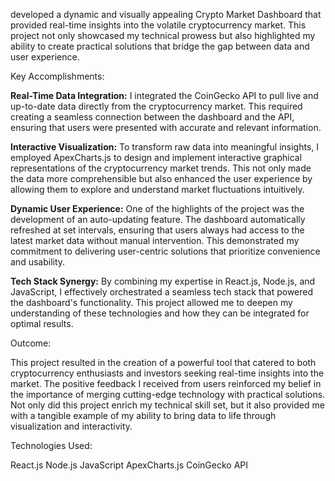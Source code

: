 developed a dynamic and visually appealing Crypto Market Dashboard that provided real-time insights into the volatile cryptocurrency market. This project not only showcased my technical prowess but also highlighted my ability to create practical solutions that bridge the gap between data and user experience.

Key Accomplishments:

**Real-Time Data Integration:** I integrated the CoinGecko API to pull live and up-to-date data directly from the cryptocurrency market. This required creating a seamless connection between the dashboard and the API, ensuring that users were presented with accurate and relevant information.

**Interactive Visualization:** To transform raw data into meaningful insights, I employed ApexCharts.js to design and implement interactive graphical representations of the cryptocurrency market trends. This not only made the data more comprehensible but also enhanced the user experience by allowing them to explore and understand market fluctuations intuitively.

**Dynamic User Experience:** One of the highlights of the project was the development of an auto-updating feature. The dashboard automatically refreshed at set intervals, ensuring that users always had access to the latest market data without manual intervention. This demonstrated my commitment to delivering user-centric solutions that prioritize convenience and usability.

**Tech Stack Synergy:** By combining my expertise in React.js, Node.js, and JavaScript, I effectively orchestrated a seamless tech stack that powered the dashboard's functionality. This project allowed me to deepen my understanding of these technologies and how they can be integrated for optimal results.

Outcome:

This project resulted in the creation of a powerful tool that catered to both cryptocurrency enthusiasts and investors seeking real-time insights into the market. The positive feedback I received from users reinforced my belief in the importance of merging cutting-edge technology with practical solutions. Not only did this project enrich my technical skill set, but it also provided me with a tangible example of my ability to bring data to life through visualization and interactivity.

Technologies Used:

React.js
Node.js
JavaScript
ApexCharts.js
CoinGecko API
